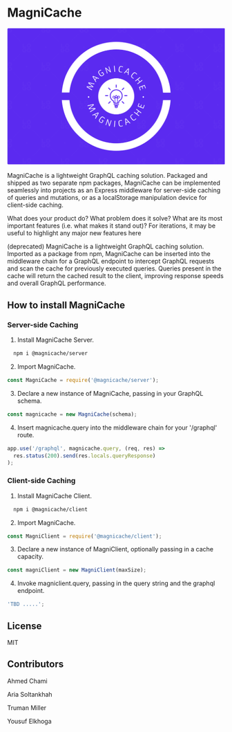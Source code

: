 # MagniCache

<img src="./assets/OGLOGO.png">

MagniCache is a lightweight GraphQL caching solution. Packaged and shipped as two separate npm packages, MagniCache can be implemented seamlessly into projects as an Express middleware for server-side caching of queries and mutations, or as a localStorage manipulation device for client-side caching.

What does your product do?
What problem does it solve?
What are its most important features (i.e. what makes it stand out)?
For iterations, it may be useful to highlight any major new features here

(deprecated) MagniCache is a lightweight GraphQL caching solution. Imported as a package from npm, MagniCache can be inserted into the middleware chain for a GraphQL endpoint to intercept GraphQL requests and scan the cache for previously executed queries. Queries present in the cache will return the cached result to the client, improving response speeds and overall GraphQL performance.

## How to install MagniCache

### Server-side Caching

1. Install MagniCache Server.

```bash
  npm i @magnicache/server
```

2. Import MagniCache.

```js
const MagniCache = require('@magnicache/server');
```

3. Declare a new instance of MagniCache, passing in your GraphQL schema.

```js
const magnicache = new MagniCache(schema);
```

4. Insert magnicache.query into the middleware chain for your '/graphql' route.

```js
app.use('/graphql', magnicache.query, (req, res) =>
  res.status(200).send(res.locals.queryResponse)
);
```

### Client-side Caching

1. Install MagniCache Client.

```bash
  npm i @magnicache/client
```

2. Import MagniCache.

```js
const MagniClient = require('@magnicache/client');
```

3. Declare a new instance of MagniClient, optionally passing in a cache capacity.

```js
const magniClient = new MagniClient(maxSize);
```

4. Invoke magniclient.query, passing in the query string and the graphql endpoint.

```js
'TBD .....';
```

## License

MIT

## Contributors

Ahmed Chami

Aria Soltankhah

Truman Miller

Yousuf Elkhoga
